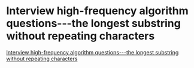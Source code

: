 # Interview high-frequency algorithm questions---the longest substring without repeating characters
[Interview high-frequency algorithm questions---the longest substring without repeating characters](https://aiwithcloud.com/2022/09/15/interview_high_frequency_algorithm_questions___the_longest_substring_without_repeating_characters/)